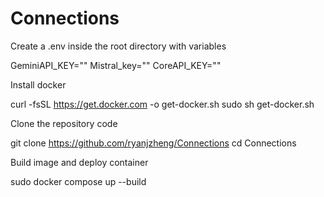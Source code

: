 # Connections

Create a .env inside the root directory with variables

GeminiAPI_KEY=""
Mistral_key=""
CoreAPI_KEY=""

Install docker

curl -fsSL https://get.docker.com -o get-docker.sh
sudo sh get-docker.sh

Clone the repository code

git clone https://github.com/ryanjzheng/Connections
cd Connections

Build image and deploy container

sudo docker compose up --build
